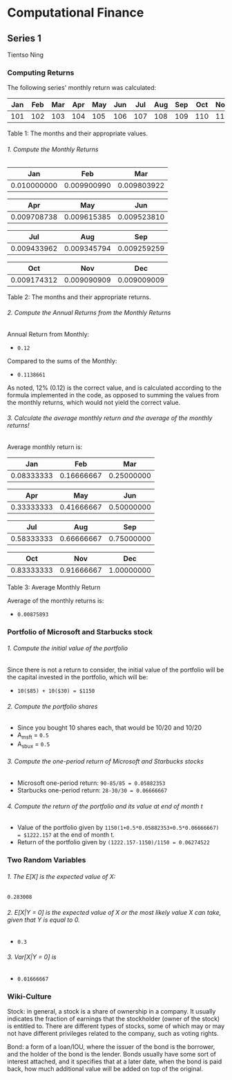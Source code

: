 # Computational Finance
## Series 1
Tientso Ning

### Computing Returns
The following series' monthly return was calculated:

|Jan|Feb|Mar|Apr|May|Jun|Jul|Aug|Sep|Oct|Nov|Dec|
|---|---|---|---|---|---|---|---|---|---|---|---|
|101|102|103|104|105|106|107|108|109|110|111|112|

Table 1: The months and their appropriate values.

###### 1. Compute the Monthly Returns

|Jan|Feb|Mar|
|---|---|---|
|0.010000000|0.009900990|0.009803922|

|Apr|May|Jun|
|---|---|---|
|0.009708738|0.009615385|0.009523810|

|Jul|Aug|Sep|
|---|---|---|
|0.009433962|0.009345794|0.009259259|

|Oct|Nov|Dec|
|---|---|---|
|0.009174312|0.009090909|0.009009009|

Table 2: The months and their appropriate returns.

###### 2. Compute the Annual Returns from the Monthly Returns

Annual Return from Monthly:

* `0.12`

Compared to the sums of the Monthly:

* `0.1138661`

As noted, 12% (0.12) is the correct value, and is calculated according to the formula implemented in the code, as opposed to summing the values from the monthly returns, which would not yield the correct value.

###### 3. Calculate the average monthly return and the average of the monthly returns!

Average monthly return is:

|Jan|Feb|Mar|
|---|---|---|
|0.08333333|0.16666667|0.25000000|

|Apr|May|Jun|
|---|---|---|
|0.33333333|0.41666667|0.50000000|

|Jul|Aug|Sep|
|---|---|---|
|0.58333333|0.66666667|0.75000000|

|Oct|Nov|Dec|
|---|---|---|
|0.83333333|0.91666667|1.00000000|

Table 3: Average Monthly Return

Average of the monthly returns is:

* `0.00875893`

### Portfolio of Microsoft and Starbucks stock

###### 1. Compute the initial value of the portfolio
Since there is not a return to consider, the initial value of the portfolio will be the capital invested in the portfolio, which will be:
* `10($85) + 10($30) = $1150`

###### 2. Compute the portfolio shares
* Since you bought 10 shares each, that would be 10/20 and 10/20
* A<sub>msft</sub> = `0.5`
* A<sub>sbux</sub> = `0.5`

###### 3. Compute the one-period return of Microsoft and Starbucks stocks
* Microsoft one-period return: `90-85/85 = 0.05882353`
* Starbucks one-period return: `28-30/30 = 0.06666667`

###### 4. Compute the return of the portfolio and its value at end of month t
* Value of the portfolio given by `1150(1+0.5*0.05882353+0.5*0.06666667) = $1222.157` at the end of month t.
* Return of the portfolio given by `(1222.157-1150)/1150 = 0.06274522`


### Two Random Variables

###### 1. The E[X] is the expected value of X:
`0.283008`

###### 2. E[X|Y = 0] is the expected value of X or the most likely value X can take, given that Y is equal to 0.
* `0.3`

###### 3. Var[X|Y = 0] is
* `0.01666667`


### Wiki-Culture
Stock: in general, a stock is a share of ownership in a company. It usually indicates the fraction of earnings that the stockholder (owner of the stock) is entitled to. There are different types of stocks, some of which may or may not have different privileges related to the company, such as voting rights.

Bond: a form of a loan/IOU, where the issuer of the bond is the borrower, and the holder of the bond is the lender. Bonds usually have some sort of interest attached, and it specifies that at a later date, when the bond is paid back, how much additional value will be added on top of the original.

